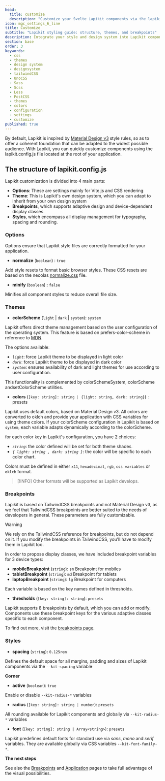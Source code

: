 ```yaml
---
head:
  title: customize
  description: "Customize your Svelte Lapikit components via the lapikit.config.js file: themes, styles, breakpoints. Fluid styling guaranteed."
icon: mgc_settings_6_line
title: Customize
subtitle: "Lapikit styling guide: structure, themes, and breakpoints"
description: Integrate your style and design system into Lapikit components
section: base
order: 3
keywords:
  - css
  - themes
  - design system
  - designsystem
  - tailwindCSS
  - UnoCSS
  - Sass
  - Scss
  - Less
  - PostCSS
  - themes
  - colors
  - configuration
  - settings
  - customize
published: true
---
```


<script>
    import { Sandbox, CommandLine } from '$lib/components/index.js';
    // components
    import ButtonBase from "$lib/components/docs/button/button-base.svelte";
    import ButtonBaseCode from "$lib/components/docs/button/button-base.svelte?raw";

    // command line
    const commandInstall = [
        {pkg: "npm", command: "npm i -D lapikit"},
        {pkg: "yarn", command: "yarn add -D lapikit"}
    ];
</script>

By default, Lapikit is inspired by [Material Design v3](https://m3.material.io/) style rules, so as to offer a coherent foundation that can be adapted to the widest possible audience. With Lapikit, you can quickly customize components using the lapikit.config.js file located at the root of your application.

## The structure of lapikit.config.js

Lapikit customization is divided into 4 main parts:

- **Options**: These are settings mainly for Vite.js and CSS rendering
- **Theme**: This is Lapikit's own design system, which you can adapt to inherit from your own design system
- **Breakpoints**, which supports adaptive design and device-dependent display classes.
- **Styles**, which encompass all display management for typography, spacing and rounding.

### Options

Options ensure that Lapikit style files are correctly formatted for your application.

- **normalize** (`boolean`) : `true`

Add style resets to format basic browser styles. These CSS resets are based on the necolas [normalize.css](https://necolas.github.io/normalize.css/) file.

- **minify** (`boolean`) : `false`

Minifies all component styles to reduce overall file size.

### Themes

- **colorScheme** (`light` | `dark` | `system`): `system`

Lapikit offers direct theme management based on the user configuration of the operating system. This feature is based on prefers-color-scheme in reference to [MDN](https://developer.mozilla.org/en-US/docs/Web/CSS/@media/prefers-color-scheme).

The options available:

- _`light`_: force Lapikit theme to be displayed in light color
- _`dark`_: force Lapikit theme to be displayed in dark color
- _`system`_: ensures availability of dark and light themes for use according to user configuration.

This functionality is complemented by colorSchemeSystem, colorScheme andsetColorScheme utilities.

- **colors** (`[key: string]: string | {light: string, dark: string}`) : presets

Lapikit uses default colors, based on Material Design v3. All colors are converted to oklch and provide your application with CSS variables for using theme colors. If your colorScheme configuration in Lapikit is based on `system`, each variable adapts dynamically according to the colorScheme.

for each color key in Lapikit's configuration, you have 2 choices:

- _`string`_: the color defined will be set for both theme shades.
- _`{ light: string , dark: string }`_: the color will be specific to each color chart.

Colors must be defined in either `x11`, `hexadecimal`, `rgb`, `css variables` or `oklch` format.

> [!INFO]
> Other formats will be supported as Lapikit develops.

### Breakpoints

Lapikit is based on TailwindCSS breakpoints and not Material Design v3, as we feel that TailwindCSS breakpoints are better suited to the needs of developers in general. These parameters are fully customizable.

> [!WARNING]
> We rely on the TailwindCSS reference for breakpoints, but do not depend on it. If you modify the breakpoints in TailwindCSS, you'll have to modify them in Lapikit too.

In order to propose display classes, we have included breakpoint variables for 3 device types:

- **mobileBreakpoint** (`string`): `sm`
  Breakpoint for mobiles
- **tabletBreakpoint** (`string`): `md`
  Breakpoint for tablets
- **laptopBreakpoint** (`string`): `lg`
  Breakpoint for computers

Each variable is based on the key names defined in thresholds.

- **thresholds** (`[key: string]: string`): `presets`

Lapikit supports 8 breakpoints by default, which you can add or modify. Components use these breakpoint keys for the various adaptive classes specific to each component.

To find out more, visit the [breakpoints page](/docs/breakpoints).

### Styles

- **spacing** (`string`): `0.125rem`

Defines the default space for all margins, padding and sizes of Lapikit components via the `--kit-spacing` variable

**Corner**

- **active** (`boolean`): `true`

Enable or disable `--kit-radius-*` variables

- **radius** (`[key: string]: string | number`): `presets`

All rounding available for Lapikit components and globally via `--kit-radius-*` variables

- **font** (`[key: string]: string | Array<string>`): `presets`

Lapikit predefines default fonts for standard use via _sans_, _mono_ and _serif_ variables. They are available globally via CSS variables `--kit-font-family-*`.

**The next steps**

See also the [Breakpoints](/docs/breakpoints) and [Application](/docs/components/application) pages to take full advantage of the visual possibilities.
